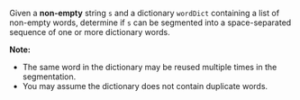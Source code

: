 Given a **non-empty** string `s` and a dictionary `wordDict` containing a list of non-empty words, determine if `s` can be segmented into a space-separated sequence of one or more dictionary words.

**Note:**

- The same word in the dictionary may be reused multiple times in the segmentation.
- You may assume the dictionary does not contain duplicate words.